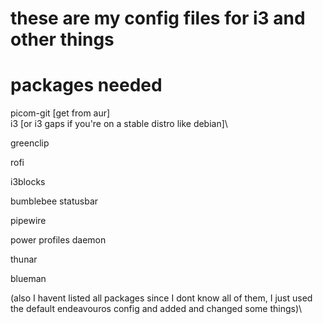 # these are my config files for i3 and other things

# packages needed
picom-git  \[get from aur]\
i3 \[or i3 gaps if you're on a stable distro like debian]\

greenclip

rofi

i3blocks

bumblebee statusbar

pipewire

power profiles daemon

thunar

blueman

\(also I havent listed all packages since I dont know all of them, I just used the default endeavouros config and added and changed some things)\
